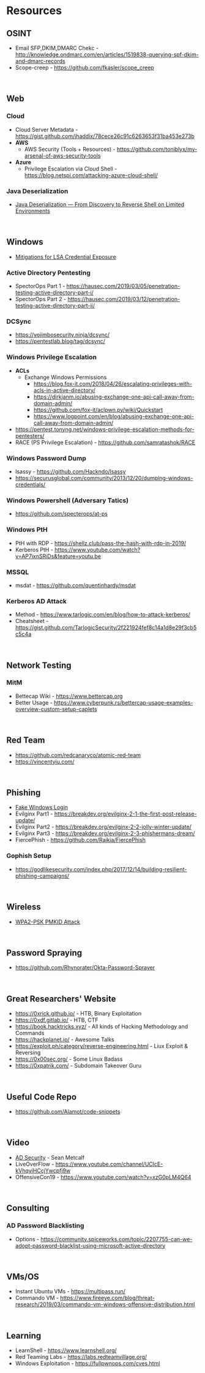 # Resources

## OSINT
* Email SFP,DKIM,DMARC Chekc - http://knowledge.ondmarc.com/en/articles/1519838-querying-spf-dkim-and-dmarc-records
* Scope-creep - https://github.com/fkasler/scope_creep
<br />



## Web
### Cloud
* Cloud Server Metadata - https://gist.github.com/jhaddix/78cece26c91c6263653f31ba453e273b
* <b>AWS</b> 
  * AWS Security (Tools + Resources) - https://github.com/toniblyx/my-arsenal-of-aws-security-tools
* <b>Azure</b>
  * Privilege Escalation via Cloud Shell - https://blog.netspi.com/attacking-azure-cloud-shell/

### Java Deserialization
* [Java Deserialization — From Discovery to Reverse Shell on Limited Environments](https://medium.com/abn-amro-red-team/java-deserialization-from-discovery-to-reverse-shell-on-limited-environments-2e7b4e14fbef)
<br />


## Windows
* [Mitigations for LSA Credential Exposure](https://thedefensedude.wordpress.com/2016/07/19/mitigations-for-lsa-credential-exposure-part-1-plain-text-passwords/#comments)

### Active Directory Pentesting
* SpectorOps Part 1 - https://hausec.com/2019/03/05/penetration-testing-active-directory-part-i/
* SpectorOps Part 2 - https://hausec.com/2019/03/12/penetration-testing-active-directory-part-ii/

### DCSync
* https://yojimbosecurity.ninja/dcsync/
* https://pentestlab.blog/tag/dcsync/

### Windows Privilege Escalation
* <b>ACLs</b>
  * Exchange Windows Permissions     
    * https://blog.fox-it.com/2018/04/26/escalating-privileges-with-acls-in-active-directory/ 
    * https://dirkjanm.io/abusing-exchange-one-api-call-away-from-domain-admin/
    * https://github.com/fox-it/aclpwn.py/wiki/Quickstart
    * https://www.logpoint.com/en/blog/abusing-exchange-one-api-call-away-from-domain-admin/
* https://pentest.tonyng.net/windows-privilege-escalation-methods-for-pentesters/
* RACE (PS Privilege Escalation) - https://github.com/samratashok/RACE

### Windows Password Dump
* lsassy - https://github.com/Hackndo/lsassy
* https://securusglobal.com/community/2013/12/20/dumping-windows-credentials/

### Windows Powershell (Adversary Tatics)
* https://github.com/specterops/at-ps

### Windows PtH
* PtH with RDP - https://shellz.club/pass-the-hash-with-rdp-in-2019/
* Kerberos PtH - https://www.youtube.com/watch?v=AP7ixnSRiDs&feature=youtu.be

### MSSQL
* msdat - https://github.com/quentinhardy/msdat

### Kerberos AD Attack
* Method - https://www.tarlogic.com/en/blog/how-to-attack-kerberos/
* Cheatsheet - https://gist.github.com/TarlogicSecurity/2f221924fef8c14a1d8e29f3cb5c5c4a
<br />

## Network Testing
### MitM
* Bettecap Wiki - https://www.bettercap.org
* Better Usage - https://www.cyberpunk.rs/bettercap-usage-examples-overview-custom-setup-caplets
<br/>

## Red Team
* https://github.com/redcanaryco/atomic-red-team
* https://vincentyiu.com/
<br />


## Phishing
* [Fake Windows Login](https://github.com/bitsadmin/fakelogonscreen)
* Evilginx Part1 - https://breakdev.org/evilginx-2-1-the-first-post-release-update/
* Evilginx Part2 - https://breakdev.org/evilginx-2-2-jolly-winter-update/
* Evilginx Part3 - https://breakdev.org/evilginx-2-3-phishermans-dream/
* FiercePhish - https://github.com/Raikia/FiercePhish

### Gophish Setup
* https://godlikesecurity.com/index.php/2017/12/14/building-resilient-phishing-campaigns/
<br />


## Wireless
* [WPA2-PSK PMKID Attack](http://www.jackson-t.ca/pmkid-kali-alfa.html)
<br />


## Password Spraying
* https://github.com/Rhynorater/Okta-Password-Sprayer
<br />


## Great Researchers' Website
* https://0xrick.github.io/ - HTB, Binary Exploitation
* https://0xdf.gitlab.io/ - HTB, CTF
* https://book.hacktricks.xyz/ - All kinds of Hacking Methodology and Commands
* https://hackplanet.io/ - Awesome Talks
* https://exploit.ph/category/reverse-engineering.html - Liux Exploit & Reversing
* https://0x00sec.org/ - Some Linux Badass
* https://0xpatrik.com/ - Subdomain Takeover Guru
<br />


## Useful Code Repo
* https://github.com/Alamot/code-snippets
<br />


## Video
* [AD Security](https://www.youtube.com/watch?v=git1a6cu048&feature=youtu.be) - Sean Metcalf
* LiveOverFlow - https://www.youtube.com/channel/UClcE-kVhqyiHCcjYwcpfj9w
* OffensiveCon19 - https://www.youtube.com/watch?v=xzG0pLM4Q64
<br />


## Consulting
### AD Password Blacklisting
* Options - https://community.spiceworks.com/topic/2207755-can-we-adopt-password-blacklist-using-microsoft-active-directory
<br />


## VMs/OS
* Instant Ubuntu VMs - https://multipass.run/
* Commando VM - https://www.fireeye.com/blog/threat-research/2019/03/commando-vm-windows-offensive-distribution.html
<br />


## Learning
* LearnShell - https://www.learnshell.org/
* Red Teaming Labs - https://labs.redteamvillage.org/
* Windows Exploitation - https://fullpwnops.com/cves.html
<br />
